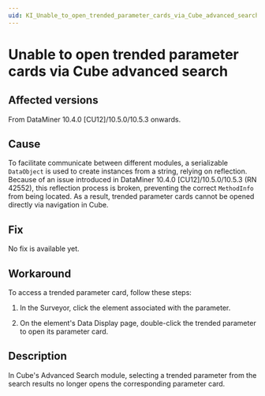 ```yaml
---
uid: KI_Unable_to_open_trended_parameter_cards_via_Cube_advanced_search
---
```


# Unable to open trended parameter cards via Cube advanced search

## Affected versions

From DataMiner 10.4.0 [CU12]/10.5.0/10.5.3 onwards.

## Cause

To facilitate communicate between different modules, a serializable `DataObject` is used to create instances from a string, relying on reflection. Because of an issue introduced in DataMiner 10.4.0 [CU12]/10.5.0/10.5.3 (RN 42552), this reflection process is broken, preventing the correct `MethodInfo` from being located. As a result, trended parameter cards cannot be opened directly via navigation in Cube.

## Fix

No fix is available yet.

## Workaround

To access a trended parameter card, follow these steps:

1. In the Surveyor, click the element associated with the parameter.

1. On the element's Data Display page, double-click the trended parameter to open its parameter card.

## Description

In Cube's Advanced Search module, selecting a trended parameter from the search results no longer opens the corresponding parameter card.
